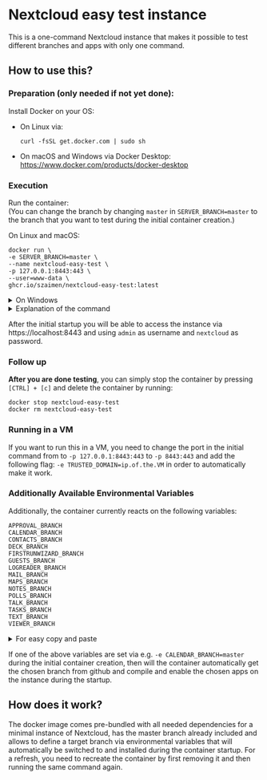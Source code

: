 # Nextcloud easy test instance
This is a one-command Nextcloud instance that makes it possible to test different branches and apps with only one command.

## How to use this?

### Preparation (only needed if not yet done):
Install Docker on your OS:
- On Linux via:
    ```shell
    curl -fsSL get.docker.com | sudo sh
    ```
- On macOS and Windows via Docker Desktop:
https://www.docker.com/products/docker-desktop 

### Execution
Run the container:  
(You can change the branch by changing `master` in `SERVER_BRANCH=master` to the branch that you want to test during the initial container creation.)

On Linux and macOS:
```
docker run \
-e SERVER_BRANCH=master \
--name nextcloud-easy-test \
-p 127.0.0.1:8443:443 \
--user=www-data \
ghcr.io/szaimen/nextcloud-easy-test:latest
```

<details>
<summary>On Windows</summary>

```
docker run ^
-e SERVER_BRANCH=master ^
--name nextcloud-easy-test ^
-p 127.0.0.1:8443:443 ^
--user=www-data ^
ghcr.io/szaimen/nextcloud-easy-test:latest
```

</details>

<details>
<summary>Explanation of the command</summary>

`docker run \`  
This command creates a new docker container.

`-e SERVER_BRANCH=master \`  
This inserts the environment variable `SERVER_BRANCH` into the container and sets it to the value `master`. 

`--name nextcloud-easy-test \`  
This gives the container a distinct name `nextcloud-easy-test` so that you are able to easily run other docker commands on the container.

`-p 127.0.0.1:8443:443 \`  
This makes the container listen on `localhost` and maps the host port `8443` to the container port `443` so that you are able to access the container by opening https://localhost:8443.

`--user=www-data \`  
This makes sure that every task inside the container runs with the `www-data` user which allows you to run the container securely on your PC. (The default is `root` which is insecure.)

`ghcr.io/szaimen/nextcloud-easy-test:latest`  
This is the image name that you will use as base for the container. `latest` is the tag that will be used.

---

</details>

After the initial startup you will be able to access the instance via https://localhost:8443 and using `admin` as username and `nextcloud` as password.

### Follow up

**After you are done testing**, you can simply stop the container by pressing `[CTRL] + [c]` and delete the container by running:
```
docker stop nextcloud-easy-test
docker rm nextcloud-easy-test
```

### Running in a VM
If you want to run this in a VM, you need to change the port in the initial command from to `-p 127.0.0.1:8443:443` to `-p 8443:443` and add the following flag: `-e TRUSTED_DOMAIN=ip.of.the.VM` in order to automatically make it work.

### Additionally Available Environmental Variables
Additionally, the container currently reacts on the following variables:
```
APPROVAL_BRANCH
CALENDAR_BRANCH
CONTACTS_BRANCH
DECK_BRANCH
FIRSTRUNWIZARD_BRANCH
GUESTS_BRANCH
LOGREADER_BRANCH
MAIL_BRANCH
MAPS_BRANCH
NOTES_BRANCH
POLLS_BRANCH
TALK_BRANCH
TASKS_BRANCH
TEXT_BRANCH
VIEWER_BRANCH
```

<details>
<summary>For easy copy and paste</summary>

```
-e APPROVAL_BRANCH=master \
-e CALENDAR_BRANCH=master \
-e CONTACTS_BRANCH=master \
-e DECK_BRANCH=master \
-e FIRSTRUNWIZARD_BRANCH=master \
-e GUESTS_BRANCH=master \
-e LOGREADER_BRANCH=master \
-e MAIL_BRANCH=master \
-e MAPS_BRANCH=master \
-e NOTES_BRANCH=master \
-e POLLS_BRANCH=master \
-e TALK_BRANCH=master \
-e TASKS_BRANCH=master \
-e TEXT_BRANCH=master \
-e VIEWER_BRANCH=master \
```

</details>

If one of the above variables are set via e.g. `-e CALENDAR_BRANCH=master` during the initial container creation, then will the container automatically get the chosen branch from github and compile and enable the chosen apps on the instance during the startup.

## How does it work?
The docker image comes pre-bundled with all needed dependencies for a minimal instance of Nextcloud, has the master branch already included and allows to define a target branch via environmental variables that will automatically be switched to and installed during the container startup. For a refresh, you need to recreate the container by first removing it and then running the same command again.
